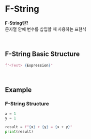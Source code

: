 # F-String
**F-String란?**  
문자열 안에 변수를 삽입할 때 사용하는 표현식 

<br>

## F-String Basic Structure
```python
f"<Text> {Expression}"
```

<br>

## Example
### F-String Structure
```python
x = 1
y = 1

result = f"{x} + {y} = {x + y}"
print(result)
```